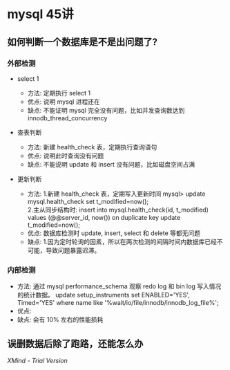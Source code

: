 # mysql 45讲

## 如何判断一个数据库是不是出问题了?

### 外部检测

- select 1

	- 方法: 定期执行 select 1
	- 优点: 说明 mysql 进程还在
	- 缺点: 不能证明 mysql 完全没有问题，比如并发查询数达到 innodb_thread_concurrency

- 查表判断

	- 方法: 新建 health_check 表，定期执行查询语句
	- 优点: 说明此时查询没有问题
	- 缺点: 不能说明 update 和 insert 没有问题，比如磁盘空间占满

- 更新判断

	- 方法: 1.新建 health_check 表，定期写入更新时间 mysql> update mysql.health_check set t_modified=now();                                             
 2.主从同步结构时: insert into mysql.health_check(id, t_modified) values (@@server_id, now()) on duplicate key update t_modified=now();
	- 优点: 数据库检测时 update, insert, select 和 delete 等都无问题
	- 缺点:  1.因为定时轮询的因素，所以在两次检测的间隔时间内数据库已经不可能，导致问题暴露迟滞。

### 内部检测

- 方法: 通过 mysql performance_schema 观察 redo log 和 bin log 写入情况的统计数据。     update setup_instruments set ENABLED='YES', Timed='YES' where name like '%wait/io/file/innodb/innodb_log_file%';
- 优点: 
- 缺点: 会有 10% 左右的性能损耗

## 误删数据后除了跑路，还能怎么办

*XMind - Trial Version*